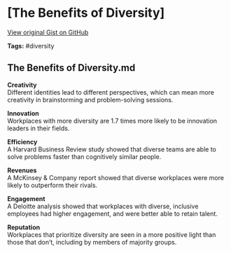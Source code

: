# [The Benefits of Diversity] 

[View original Gist on GitHub](https://gist.github.com/Integralist/5df830bae2bc2883b998625af743e041)

**Tags:** #diversity

## The Benefits of Diversity.md

**Creativity**  
Different identities lead to different perspectives, which can mean more creativity in brainstorming and problem-solving sessions.

**Innovation**  
Workplaces with more diversity are 1.7 times more likely to be innovation leaders in their fields.

**Efficiency**  
A Harvard Business Review study showed that diverse teams are able to solve problems faster than cognitively similar people.

**Revenues**  
A McKinsey & Company report showed that diverse workplaces were more likely to outperform their rivals.

**Engagement**  
A Deloitte analysis showed that workplaces with diverse, inclusive employees had higher engagement, and were better able to retain talent.

**Reputation**  
Workplaces that prioritize diversity are seen in a more positive light than those that don’t, including by members of majority groups.

